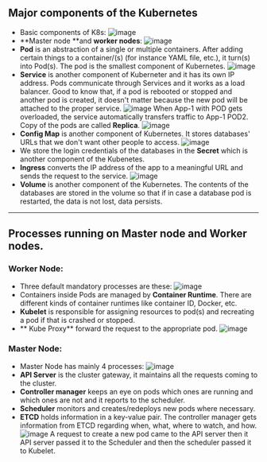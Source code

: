 ## Major components of the Kubernetes

- Basic components of K8s:
  ![image](https://github.com/iemad/Learning-DevOps-2023/assets/17620076/0adf151d-ee55-4a92-8bac-72596365c552)
- **Master node **and **worker nodes**:
  ![image](https://github.com/iemad/Learning-DevOps-2023/assets/17620076/4d4f46c1-13ef-4063-a06e-40d944fe0784)
- **Pod** is an abstraction of a single or multiple containers. After adding certain things to a container/(s) (for instance YAML file, etc.), it turn(s) into Pod(s). The pod is the smallest component of Kubernetes.
  ![image](https://github.com/iemad/Learning-DevOps-2023/assets/17620076/16a87903-288d-495d-92fa-1872ecf64d4a)
- **Service** is another component of Kuberneter and it has its own IP address. Pods communicate through Services and it works as a load balancer. Good to know that, if a pod is rebooted or stopped and another pod is created, it doesn't matter because the new pod will be attached to the proper service.
  ![image](https://github.com/iemad/Learning-DevOps-2023/assets/17620076/91e04811-bd79-407c-a8cc-654d34e85a16)
  When App-1 with POD gets overloaded, the service automatically transfers traffic to App-1 POD2. Copy of the pods are called **Replica**.
  ![image](https://github.com/iemad/Learning-DevOps-2023/assets/17620076/77593029-6671-4c7d-b6bc-8797fbe1fbf1)
- **Config Map** is another component of Kubernetes. It stores databases' URLs that we don't want other people to access.
  ![image](https://github.com/iemad/Learning-DevOps-2023/assets/17620076/2132813f-6197-489d-9785-1a6fb1ee5a35)
- We store the login credentials of the databases in the **Secret** which is another component of the Kubenetes.
- **Ingress** converts the IP address of the app to a meaningful URL and sends the request to the service.
  ![image](https://github.com/iemad/Learning-DevOps-2023/assets/17620076/d8f9555f-f87f-4295-b359-320efb5e8bec)
- **Volume** is another component of the Kubernetes. The contents of the databases are stored in the volume so that if in case a database pod is restarted, the data is not lost, data persists.

------------------------------------------

## Processes running on Master node and Worker nodes.

### Worker Node:
- Three default mandatory processes are these:
  ![image](https://github.com/iemad/Learning-DevOps-2023/assets/17620076/81aff654-e4a8-4034-8a9e-df0aac3e9b31)
- Containers inside Pods are managed by **Container Runtime**. There are different kinds of container runtimes like container ID, Docker, etc.
- **Kubelet** is responsible for assigning resources to pod(s) and recreating a pod if that is crashed or stopped.
- ** Kube Proxy** forward the request to the appropriate pod.
  ![image](https://github.com/iemad/Learning-DevOps-2023/assets/17620076/8e00261e-afe4-4777-aadf-3cd3db2a5a64)

### Master Node:
- Master Node has mainly 4 processes:
  ![image](https://github.com/iemad/Learning-DevOps-2023/assets/17620076/62e97c72-e8d1-44ba-bbfa-da80bb065122)
- **API Server** is the cluster gateway, it maintains all the requests coming to the cluster.
- **Controller manager** keeps an eye on pods which ones are running and which ones are not and it reports to the scheduler.
- **Scheduler** monitors and creates/redeploys new pods where necessary.
- **ETCD** holds information in a key-value pair. The controller manager gets information from ETCD regarding when, what, where to watch, and how.
  ![image](https://github.com/iemad/Learning-DevOps-2023/assets/17620076/40612bd0-1f49-49d2-b0b8-2a44955e3815)
  A request to create a new pod came to the API server then it API server passed it to the Scheduler and then the scheduler passed it to Kubelet.
